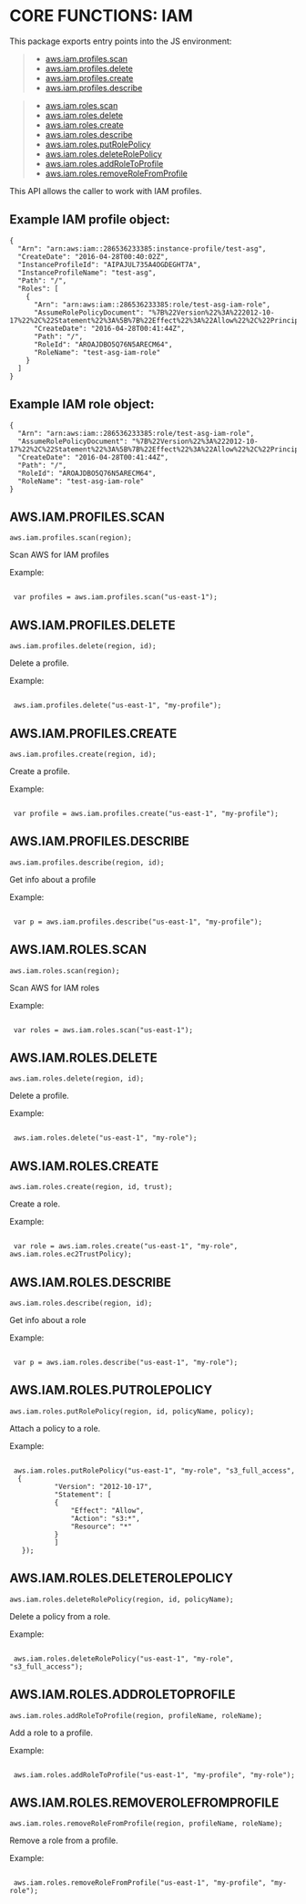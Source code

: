  


 # CORE FUNCTIONS: IAM


 

 This package exports entry points into the JS environment:

 > * [aws.iam.profiles.scan](#scan)
 > * [aws.iam.profiles.delete](#delete)
 > * [aws.iam.profiles.create](#create)
 > * [aws.iam.profiles.describe](#describe)

 > * [aws.iam.roles.scan](#scanRole)
 > * [aws.iam.roles.delete](#deleteRole)
 > * [aws.iam.roles.create](#createRole)
 > * [aws.iam.roles.describe](#describeRole)
 > * [aws.iam.roles.putRolePolicy](#putPolicy)
 > * [aws.iam.roles.deleteRolePolicy](#deletePolicy)
 > * [aws.iam.roles.addRoleToProfile](#add)
 > * [aws.iam.roles.removeRoleFromProfile](#remove)

 This API allows the caller to work with IAM profiles.

 ## Example IAM profile object:

 ```
 {
   "Arn": "arn:aws:iam::286536233385:instance-profile/test-asg",
   "CreateDate": "2016-04-28T00:40:02Z",
   "InstanceProfileId": "AIPAJUL735A4OGDEGHT7A",
   "InstanceProfileName": "test-asg",
   "Path": "/",
   "Roles": [
     {
       "Arn": "arn:aws:iam::286536233385:role/test-asg-iam-role",
       "AssumeRolePolicyDocument": "%7B%22Version%22%3A%222012-10-17%22%2C%22Statement%22%3A%5B%7B%22Effect%22%3A%22Allow%22%2C%22Principal%22%3A%7B%22Service%22%3A%22autoscaling.amazonaws.com%22%7D%2C%22Action%22%3A%22sts%3AAssumeRole%22%7D%5D%7D",
       "CreateDate": "2016-04-28T00:41:44Z",
       "Path": "/",
       "RoleId": "AROAJDBO5Q76N5ARECM64",
       "RoleName": "test-asg-iam-role"
     }
   ]
 }
 ```

 ## Example IAM role object:

 ```
 {
   "Arn": "arn:aws:iam::286536233385:role/test-asg-iam-role",
   "AssumeRolePolicyDocument": "%7B%22Version%22%3A%222012-10-17%22%2C%22Statement%22%3A%5B%7B%22Effect%22%3A%22Allow%22%2C%22Principal%22%3A%7B%22Service%22%3A%22autoscaling.amazonaws.com%22%7D%2C%22Action%22%3A%22sts%3AAssumeRole%22%7D%5D%7D",
   "CreateDate": "2016-04-28T00:41:44Z",
   "Path": "/",
   "RoleId": "AROAJDBO5Q76N5ARECM64",
   "RoleName": "test-asg-iam-role"
 }
 ```

 ## AWS.IAM.PROFILES.SCAN
 <a name="scan"></a>
 `aws.iam.profiles.scan(region);`

 Scan AWS for IAM profiles

 Example:

 ```

  var profiles = aws.iam.profiles.scan("us-east-1");

 ```

 ## AWS.IAM.PROFILES.DELETE
 <a name="delete"></a>
 `aws.iam.profiles.delete(region, id);`

 Delete a profile.

 Example:

 ```

  aws.iam.profiles.delete("us-east-1", "my-profile");

 ```

 ## AWS.IAM.PROFILES.CREATE
 <a name="create"></a>
 `aws.iam.profiles.create(region, id);`

 Create a profile.

 Example:

 ```

  var profile = aws.iam.profiles.create("us-east-1", "my-profile");

 ```

 ## AWS.IAM.PROFILES.DESCRIBE
 <a name="describe"></a>
 `aws.iam.profiles.describe(region, id);`

 Get info about a profile

 Example:

 ```

  var p = aws.iam.profiles.describe("us-east-1", "my-profile");

 ```

 ## AWS.IAM.ROLES.SCAN
 <a name="scanRole"></a>
 `aws.iam.roles.scan(region);`

 Scan AWS for IAM roles

 Example:

 ```

  var roles = aws.iam.roles.scan("us-east-1");

 ```

 ## AWS.IAM.ROLES.DELETE
 <a name="deleteRole"></a>
 `aws.iam.roles.delete(region, id);`

 Delete a profile.

 Example:

 ```

  aws.iam.roles.delete("us-east-1", "my-role");

 ```

 ## AWS.IAM.ROLES.CREATE
 <a name="createRole"></a>
 `aws.iam.roles.create(region, id, trust);`

 Create a role.

 Example:

 ```

  var role = aws.iam.roles.create("us-east-1", "my-role", aws.iam.roles.ec2TrustPolicy);

 ```

 ## AWS.IAM.ROLES.DESCRIBE
 <a name="describeRole"></a>
 `aws.iam.roles.describe(region, id);`

 Get info about a role

 Example:

 ```

  var p = aws.iam.roles.describe("us-east-1", "my-role");

 ```

 ## AWS.IAM.ROLES.PUTROLEPOLICY
 <a name="putPolicy"></a>
 `aws.iam.roles.putRolePolicy(region, id, policyName, policy);`

 Attach a policy to a role.

 Example:

 ```

  aws.iam.roles.putRolePolicy("us-east-1", "my-role", "s3_full_access",
   {
		    "Version": "2012-10-17",
		    "Statement": [
			{
			    "Effect": "Allow",
			    "Action": "s3:*",
			    "Resource": "*"
			}
		    ]
	});

 ```

 ## AWS.IAM.ROLES.DELETEROLEPOLICY
 <a name="deletePolicy"></a>
 `aws.iam.roles.deleteRolePolicy(region, id, policyName);`

 Delete a policy from a role.

 Example:

 ```

  aws.iam.roles.deleteRolePolicy("us-east-1", "my-role", "s3_full_access");

 ```

 ## AWS.IAM.ROLES.ADDROLETOPROFILE
 <a name="add"></a>
 `aws.iam.roles.addRoleToProfile(region, profileName, roleName);`

 Add a role to a profile.

 Example:

 ```

  aws.iam.roles.addRoleToProfile("us-east-1", "my-profile", "my-role");

 ```

 ## AWS.IAM.ROLES.REMOVEROLEFROMPROFILE
 <a name="remove"></a>
 `aws.iam.roles.removeRoleFromProfile(region, profileName, roleName);`

 Remove a role from a profile.

 Example:

 ```

  aws.iam.roles.removeRoleFromProfile("us-east-1", "my-profile", "my-role");

 ```


